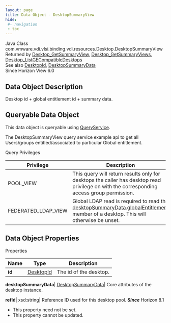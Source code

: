 ```yaml
---
layout: page
title: Data Object - DesktopSummaryView
hide:
 #- navigation
 - toc
---
```






Java Class
    com.vmware.vdi.vlsi.binding.vdi.resources.Desktop.DesktopSummaryView  
Returned by
     [Desktop_GetSummaryView](vdi.resources.Desktop.md#getSummaryView), [Desktop_GetSummaryViews](vdi.resources.Desktop.md#getSummaryViews), [Desktop_ListGECompatibleDesktops](vdi.resources.Desktop.md#listGECompatibleDesktops)  
See also
     [DesktopId](vdi.entity.DesktopId.md), [DesktopSummaryData](vdi.resources.Desktop.DesktopSummaryData.md)  
Since 
    Horizon View 6.0

## Data Object Description 

Desktop id + global entitlement id + summary data. 

##  Queryable Data Object 

This data object is queryable using [QueryService](vdi.query.QueryService.md "QueryService"). 

The DesktopSummaryView query service example api to get all Users/groups entitled/associated to particular Global entitlement. 

Query Privileges 

Privilege |  Description   
---|---  
POOL_VIEW|  This query will return results only for desktops the caller has desktop read privilege on with the corresponding access group permission.   
FEDERATED_LDAP_VIEW|  Global LDAP read is required to read the [desktopSummaryData](vdi.resources.Desktop.DesktopSummaryView.md#desktopSummaryData).[globalEntitlement](vdi.resources.Desktop.DesktopSummaryData.md#globalEntitlement) member of a desktop. This will otherwise be unset.   
  


## Data Object Properties

Properties

Name |  Type |  Description   
---|---|---  
**id**| [DesktopId](vdi.entity.DesktopId.md)|  The id of the desktop.   
  
**desktopSummaryData**| [DesktopSummaryData](vdi.resources.Desktop.DesktopSummaryData.md)|  Core attributes of the desktop instance.   
  
**refId**|  xsd:string|  Reference ID used for this desktop pool.  **_Since_** Horizon 8.1  


* This property need not be set.
* This property cannot be updated.

  
  
  
  
  
  

